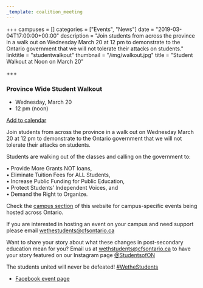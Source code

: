 ```yaml
---
_template: coalition_meeting
---
```



+++
campuses = []
categories = ["Events", "News"]
date = "2019-03-04T17:00:00+00:00"
description = "Join students from across the province in a walk out on Wednesday March 20 at 12 pm to demonstrate to the Ontario government that we will not tolerate their attacks on students."
linktitle = "studentwalkout"
thumbnail = "/img/walkout.jpg"
title = "Student Walkout at Noon on March 20"

+++
### Province Wide Student Walkout

* Wednesday, March 20
* 12 pm (noon)

<a href="/ics/walkout.ics" class="btn">Add to calendar</a>

Join students from across the province in a walk out on Wednesday March 20 at 12 pm to demonstrate to the Ontario government that we will not tolerate their attacks on students.

Students are walking out of the classes and calling on the government to:

• Provide More Grants NOT loans,  
• Eliminate Tuition Fees for ALL Students,  
• Increase Public Funding for Public Education,  
• Protect Students’ Independent Voices, and  
• Demand the Right to Organize.

Check the [campus section](/campuses/) of this website for campus-specific events being hosted across Ontario.

If you are interested in hosting an event on your campus and need support please email [wethestudents@cfsontario.ca](mailto:wethestudents@cfsontario.ca)

Want to share your story about what these changes in post-secondary education mean for you? Email us at [wethstudents@cfsontario.ca](mailto:wethstudents@cfsontario.ca) to have your story featured on our Instagram page [@StudentsofON](https://www.instagram.com/studentsofON/)

The students united will never be defeated! [#WetheStudents](https://www.facebook.com/hashtag/wethestudents)

- [Facebook event page](https://www.facebook.com/events/1934474343318023/)
